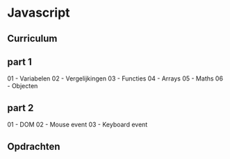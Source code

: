 # Javascript

## Curriculum
## part 1
01 - Variabelen
02 - Vergelijkingen
03 - Functies
04 - Arrays
05 - Maths
06 - Objecten

## part 2
01 - DOM
02 - Mouse event
03 - Keyboard event

## Opdrachten
